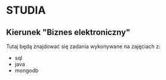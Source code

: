 # STUDIA
## Kierunek "Biznes elektroniczny"
Tutaj będą znajdować się zadania wykonywane na zajęciach z:
  - sql
  - java
  - mongodb
